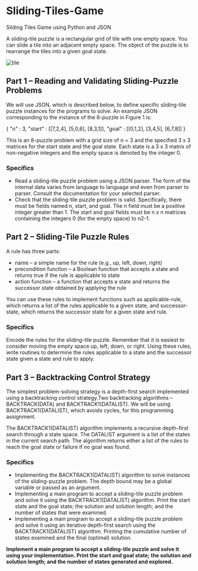 # Sliding-Tiles-Game
Silding Tiles Game using Python and JSON

A sliding-tile puzzle is a rectangular grid of tile with one empty space. You can slide a tile into an adjacent empty space. The object of the puzzle is to rearrange the tiles into a given goal state.

![tile](https://user-images.githubusercontent.com/38886899/73072756-d45f5980-3edb-11ea-8a81-2dcd34997a64.jpg)

## Part 1 – Reading and Validating Sliding-Puzzle Problems ##

We will use JSON, which is described below, to define specific sliding-tile puzzle instances for the programs to solve. An example JSON corresponding to the instance of the 8-puzzle in Figure 1 is:

{
"n" : 3,
"start" : [[7,2,4], [5,0,6], [8,3,1]],
"goal" : [[0,1,2], [3,4,5], [6,7,8]]
}

This is an 8-puzzle problem with a grid size of n = 3 and the specified 3 x 3 matrices for the start state and the goal state. Each state is a 3 x 3 matrix of non-negative integers and the empty space is denoted by the integer 0.

### Specifics ###

* Read a sliding-tile puzzle problem using a JSON parser. The form of the internal data varies from language to language and even from parser to parser. Consult the documentation for your selected parser.
* Check that the sliding-tile puzzle problem is valid. Specifically, there must be fields named n, start, and goal. The n field must be a positive integer greater than 1. The start and goal fields must be n x n matrices containing the integers 0 (for the empty space) to n2-1.

## Part 2 – Sliding-Tile Puzzle Rules ##

A rule has three parts:

* name – a simple name for the rule (e.g., up, left, down, right)
* precondition function – a Boolean function that accepts a state and returns true if the rule is applicable to state
* action function – a function that accepts a state and returns the successor state obtained by applying the rule

You can use these rules to implement functions such as applicable-rule, which returns a list of the rules applicable to a given state, and successor-state, which returns the successor state for a given state and rule.

### Specifics ###
Encode the rules for the sliding-tile puzzle. Remember that it is easiest to consider moving the empty space up, left, down, or right. Using these rules, write routines to determine the rules applicable to a state and the successor state given a state and rule to apply.

## Part 3 – Backtracking Control Strategy ##

The simplest problem-solving strategy is a depth-first search implemented using a backtracking control strategy.Two backtracking algorithms – BACKTRACK(DATA) and BACKTRACK1(DATALIST). We will be using BACKTRACK1(DATALIST), which avoids cycles, for this programming assignment.

The BACKTRACK1(DATALIST) algorithm implements a recursive depth-first search through a state space. The DATALIST argument is a list of the states in the current search path. The algorithm returns either a list of the rules to reach the goal state or failure if no goal was found.

### Specifics ###

* Implementing the BACKTRACK1(DATALIST) algorithm to solve instances of the sliding-puzzle problem. The depth bound may be a global variable or passed as an argument.
* Implementing a main program to accept a sliding-tile puzzle problem and solve it using the BACKTRACK1(DATALIST) algorithm. Print the start state and the goal state; the solution and solution length; and the number of states that were examined.
* Implementing a main program to accept a sliding-tile puzzle problem and solve it using an iterative depth-first search using the BACKTRACK1(DATALIST) algorithm. Printing the cumulative number of states examined and the final (optimal) solution.

**Implement a main program to accept a sliding-tile puzzle and solve it using your implementation. Print the start and goal state; the solution and solution length; and the number of states generated and explored.**
